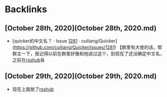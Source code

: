 
# Backlinks
## [October 28th, 2020](October 28th, 2020.md)
- [quicker的中文名？ · Issue [1281](1281.md) · cuiliang/Quicker](https://github.com/cuiliang/Quicker/issues/1281) 【群里有大佬的话，帮群主一下，我记得以前在群里好像和他说过这个，到现在了还没确定中文名，之前在[rsshub](rsshub.md)各

## [October 29th, 2020](October 29th, 2020.md)
- 现在上面放了[rsshub](rsshub.md)

